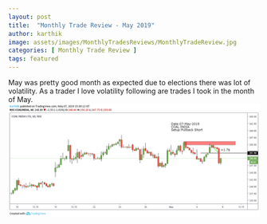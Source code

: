 ```yaml
---
layout: post
title:  "Monthly Trade Review - May 2019"
author: karthik
image: assets/images/MonthlyTradesReviews/MonthlyTradeReview.jpg
categories: [ Monthly Trade Review ]
tags: featured
---
```


May was pretty good month as expected due to elections there was lot of volatility. As a trader I love volatility following are trades I took in the month of May.
![CoalIndia](/assets/images/MonthlyTradesReviews/2019/May2019/COAL_INDIA_07MAY2019.png)